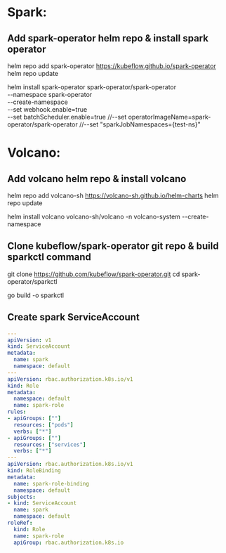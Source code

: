 # Spark:

## Add spark-operator helm repo & install spark operator 

helm repo add spark-operator https://kubeflow.github.io/spark-operator
helm repo update


helm install spark-operator spark-operator/spark-operator \
    --namespace spark-operator \
    --create-namespace \
    --set webhook.enable=true \
    --set batchScheduler.enable=true
    //--set operatorImageName=spark-operator/spark-operator
    //--set "sparkJobNamespaces={test-ns}"


# Volcano:

## Add volcano helm repo & install volcano

helm repo add volcano-sh https://volcano-sh.github.io/helm-charts
helm repo update

helm install volcano volcano-sh/volcano -n volcano-system --create-namespace

## Clone kubeflow/spark-operator git repo & build sparkctl command
git clone https://github.com/kubeflow/spark-operator.git
cd spark-operator/sparkctl

go build -o sparkctl


## Create spark ServiceAccount

```yaml
---
apiVersion: v1
kind: ServiceAccount
metadata:
  name: spark
  namespace: default
---
apiVersion: rbac.authorization.k8s.io/v1
kind: Role
metadata:
  namespace: default
  name: spark-role
rules:
- apiGroups: [""]
  resources: ["pods"]
  verbs: ["*"]
- apiGroups: [""]
  resources: ["services"]
  verbs: ["*"]
---
apiVersion: rbac.authorization.k8s.io/v1
kind: RoleBinding
metadata:
  name: spark-role-binding
  namespace: default
subjects:
- kind: ServiceAccount
  name: spark
  namespace: default
roleRef:
  kind: Role
  name: spark-role
  apiGroup: rbac.authorization.k8s.io


